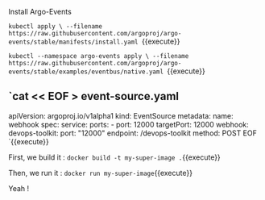 Install Argo-Events

`kubectl apply \
    --filename https://raw.githubusercontent.com/argoproj/argo-events/stable/manifests/install.yaml
`{{execute}}

`kubectl --namespace argo-events apply \
    --filename https://raw.githubusercontent.com/argoproj/argo-events/stable/examples/eventbus/native.yaml
`{{execute}}

`cat << EOF > event-source.yaml
---
apiVersion: argoproj.io/v1alpha1
kind: EventSource
metadata:
  name: webhook
spec:
  service:
    ports:
      - port: 12000
        targetPort: 12000
  webhook:
    devops-toolkit:
      port: "12000"
      endpoint: /devops-toolkit
      method: POST
EOF
`{{execute}}

First, we build it :
`docker build -t my-super-image .`{{execute}}

Then, we run it :
`docker run my-super-image`{{execute}}

Yeah !
